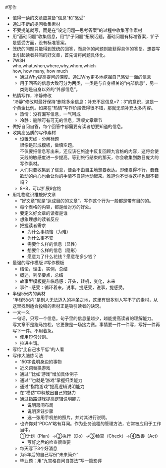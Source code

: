 #写作  
- 值得一读的文章应兼备“信息”和“感受”  
- 通过不断的提问收集素材  
-   不要提笔就写，而是在“设定问题—思考答案”的过程中收集写作素材  
-   用“基础问题”收集信息，用“铲子问题”拓展话题。基础问题有标准答案，铲子是感受方面，没有标准答案。  
-   笼统的问题只能得到笼统的回答，而具体的问题则能获得具体的答复。想要写出引起读者共鸣的好文章，首先请将问题具体化。  
-   7W3H  
    who,what,when,where,why,whom,which  
    how, how many, how much
    -   通过Why提高提问的深度。通过Why更多地挖掘自己感受一面的信息  
    -   用于回答的信息大致可分为两类，一类是与自身相关的“内部信息”，另一类则是自身以外的“外部信息”。  
-   热情写作，冷静修改  
    “冷静”修改时最好保持“删除多余信息：补充不足信息=7：3”的意识，这是一个黄金比例。如果在“热情”写作阶段做得很不错，那就无须补充太多内容。
    -   热情：没有漏写信息，一气呵成  
    -   冷静：删除可有可无的信息，理顺文章章节  
-   做好自问自答，每个回答中都需要有读者想要知道的信息。  
-   收集高品质的写作素材  
    -   设置天线 - 分解标题  
        很像是形成模板，做填空题。  
        不仅要把信息写出来，还应该在旅途中反复回顾九宫格的内容，这将会使天线的敏感度进一步提高。等到旅行结束的那天，你会收集到数目庞大的写作素材。
    -   人们只要收集到了信息，便会不由自主地想要表达。即便累得不行，蠢蠢欲动的内心也会让你的手情不自禁地动起来。难道你不觉得这样也很不错吗？  
    -   8\*8，可以扩展9宫格  
-   用礼物意识推敲好文章  
    -   “好文章”就是“达成目的的文章”。写作这个行为一般都是带有目的的。  
    -   每个表格的内容，都是给对方的好处。  
    -   要定义好文章的读者是谁  
    -   想象理想的读者反应  
    -   把握读者需求  
        -   为什么事烦恼（为难）  
        -   为什么事不安  
        -   需要什么样的信息（显性）  
        -   想要什么样的信息（隐形）  
        -   愿意为了什么花钱？愿意花多少钱？  
-   最强的写作模版  #写作模板
    -   结论，理由，实例，总结  
    -   概述，列举要点，总结  
    -   故事型模板提升临场感：开头，转机，变化，未来  
    -   事件+感受：循环着来，说事，提感受，说事，提感受。 
-   半径5米内的素材  
    “半径5米内”是别人无法迈入的神圣之地，这里有很多别人写不了的素材，从这里找到适合投稿的素材正是吸引读者的诀窍。
-   一文一义  
    一句话，只写一个信息。句子里的信息量越少，越能提高读者的理解能力。  
    写文章不是跑马拉松，它更像是一场接力赛。事情要一件一件写，写好一件再写下一件。不用着急。
    -   使用短句分割。  
    -   拉进主谓。  
-   写给“比自己水平低”的人看  
-   写作大脑练习法  
    -   150字说明身边的事物  
    -   近义词替换游戏  
    -   通过“‘比如’游戏”增加具体例子  
    -   通过“‘也就是’游戏”掌握归类能力  
    -   通过“指路游戏”提高逻辑说明能力  
    -   在“模仿”中释放出自己的魅力  
    -   通过指路游戏提高逻辑说明能力  
        -   说明房间布局  
        -   说明烹饪步骤  
        -   选一张用手机拍的照片，并对其进行说明。  
    -   也许你对“PDCA”略有耳闻。作为业务流程的管理方法，它常被应用于工作当中。  
        ①计划（Plan）→②执行（Do）→③检查（Check）→④改善（Act）
        -   写好之后的检查很重要  
    -   每天写下3个好消息  
    -   为5年后的自己写份“未来简介”  
    -   毕业题：用“九宫格自问自答法”写一篇影评